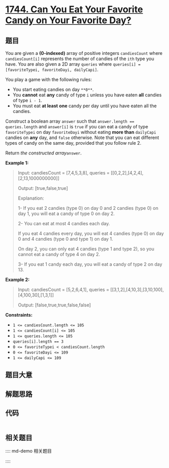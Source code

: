 # [1744. Can You Eat Your Favorite Candy on Your Favorite Day?](https://leetcode.com/problems/can-you-eat-your-favorite-candy-on-your-favorite-day/)

## 题目

You are given a **(0-indexed)** array of positive integers `candiesCount`
where `candiesCount[i]` represents the number of candies of the `ith` type you
have. You are also given a 2D array `queries` where `queries[i] =
[favoriteTypei, favoriteDayi, dailyCapi]`.

You play a game with the following rules:

  * You start eating candies on day `**0**`.
  * You **cannot** eat **any** candy of type `i` unless you have eaten **all** candies of type `i - 1`.
  * You must eat **at least** **one** candy per day until you have eaten all the candies.

Construct a boolean array `answer` such that `answer.length == queries.length`
and `answer[i]` is `true` if you can eat a candy of type `favoriteTypei` on
day `favoriteDayi` without eating **more than** `dailyCapi` candies on **any**
day, and `false` otherwise. Note that you can eat different types of candy on
the same day, provided that you follow rule 2.

Return _the constructed array_`answer`.



**Example 1:**

> Input: candiesCount = [7,4,5,3,8], queries = [[0,2,2],[4,2,4],[2,13,1000000000]]
> 
> Output: [true,false,true]
> 
> Explanation:
> 
> 1- If you eat 2 candies (type 0) on day 0 and 2 candies (type 0) on day 1, you will eat a candy of type 0 on day 2.
> 
> 2- You can eat at most 4 candies each day.
> 
>    If you eat 4 candies every day, you will eat 4 candies (type 0) on day 0 and 4 candies (type 0 and type 1) on day 1.
> 
>    On day 2, you can only eat 4 candies (type 1 and type 2), so you cannot eat a candy of type 4 on day 2.
> 
> 3- If you eat 1 candy each day, you will eat a candy of type 2 on day 13.

**Example 2:**

> Input: candiesCount = [5,2,6,4,1], queries = [[3,1,2],[4,10,3],[3,10,100],[4,100,30],[1,3,1]]
> 
> Output: [false,true,true,false,false]

**Constraints:**

  * `1 <= candiesCount.length <= 105`
  * `1 <= candiesCount[i] <= 105`
  * `1 <= queries.length <= 105`
  * `queries[i].length == 3`
  * `0 <= favoriteTypei < candiesCount.length`
  * `0 <= favoriteDayi <= 109`
  * `1 <= dailyCapi <= 109`


## 题目大意

## 解题思路

## 代码

```javascript

```

## 相关题目

:::: md-demo 相关题目

::::
